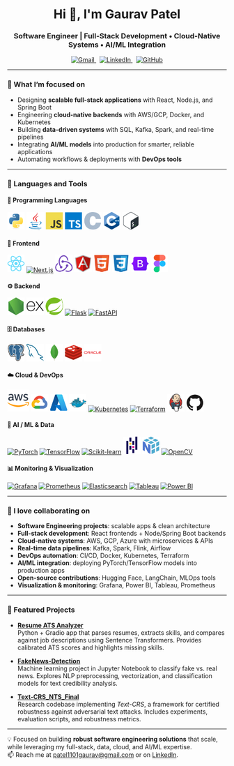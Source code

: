 <!-- Profile Landing Page for Gaurav Patel -->

<h1 align="center">Hi 👋, I'm Gaurav Patel</h1>
<h3 align="center">Software Engineer | Full-Stack Development • Cloud-Native Systems • AI/ML Integration</h3>

<p align="center">
  <a href="mailto:patel1101gaurav@gmail.com" target="_blank">
    <img src="https://cdn.jsdelivr.net/gh/simple-icons/simple-icons/icons/gmail.svg" alt="Gmail" height="30" width="30" />
  </a> &nbsp;
  <a href="https://www.linkedin.com/in/ggp11/" target="_blank">
    <img src="https://cdn.jsdelivr.net/gh/simple-icons/simple-icons/icons/linkedin.svg" alt="LinkedIn" height="30" width="30" />
  </a> &nbsp;
  <a href="https://github.com/GauravP1101?tab=repositories" target="_blank">
    <img src="https://cdn.jsdelivr.net/gh/simple-icons/simple-icons/icons/github.svg" alt="GitHub" height="30" width="30" />
  </a>
</p>





---

### 🔭 What I’m focused on
- Designing **scalable full-stack applications** with React, Node.js, and Spring Boot  
- Engineering **cloud-native backends** with AWS/GCP, Docker, and Kubernetes  
- Building **data-driven systems** with SQL, Kafka, Spark, and real-time pipelines  
- Integrating **AI/ML models** into production for smarter, reliable applications  
- Automating workflows & deployments with **DevOps tools**  

---

### 🧰 Languages and Tools  

#### 📝 Programming Languages  
<p>
  <a href="https://www.python.org/" target="_blank" title="Python"><img src="https://raw.githubusercontent.com/devicons/devicon/master/icons/python/python-original.svg" alt="Python" width="40"/></a>
  <a href="https://www.java.com/" target="_blank" title="Java"><img src="https://raw.githubusercontent.com/devicons/devicon/master/icons/java/java-original.svg" alt="Java" width="40"/></a>
  <a href="https://developer.mozilla.org/en-US/docs/Web/JavaScript" target="_blank" title="JavaScript"><img src="https://raw.githubusercontent.com/devicons/devicon/master/icons/javascript/javascript-original.svg" alt="JavaScript" width="40"/></a>
  <a href="https://www.typescriptlang.org/" target="_blank" title="TypeScript"><img src="https://raw.githubusercontent.com/devicons/devicon/master/icons/typescript/typescript-original.svg" alt="TypeScript" width="40"/></a>
  <a href="https://www.cprogramming.com/" target="_blank" title="C"><img src="https://raw.githubusercontent.com/devicons/devicon/master/icons/c/c-original.svg" alt="C" width="40"/></a>
  <a href="https://www.w3schools.com/cpp/" target="_blank" title="C++"><img src="https://raw.githubusercontent.com/devicons/devicon/master/icons/cplusplus/cplusplus-original.svg" alt="C++" width="40"/></a>
  <a href="https://www.gnu.org/software/bash/" target="_blank" title="Bash"><img src="https://raw.githubusercontent.com/devicons/devicon/master/icons/bash/bash-original.svg" alt="Bash" width="40"/></a>
</p>  

#### 🎨 Frontend  
<p>
  <a href="https://reactjs.org/" target="_blank" title="React"><img src="https://raw.githubusercontent.com/devicons/devicon/master/icons/react/react-original.svg" alt="React" width="40"/></a>
  <a href="https://nextjs.org/" target="_blank" title="Next.js"><img src="https://cdn.jsdelivr.net/gh/devicons/devicon/icons/nextjs/nextjs-original.svg" alt="Next.js" width="40"/></a>
  <a href="https://redux.js.org/" target="_blank" title="Redux"><img src="https://raw.githubusercontent.com/devicons/devicon/master/icons/redux/redux-original.svg" alt="Redux" width="40"/></a>
  <a href="https://angular.io/" target="_blank" title="Angular"><img src="https://raw.githubusercontent.com/devicons/devicon/master/icons/angularjs/angularjs-original.svg" alt="Angular" width="40"/></a>
  <a href="https://www.w3.org/html/" target="_blank" title="HTML5"><img src="https://raw.githubusercontent.com/devicons/devicon/master/icons/html5/html5-original.svg" alt="HTML5" width="40"/></a>
  <a href="https://www.w3schools.com/css/" target="_blank" title="CSS3"><img src="https://raw.githubusercontent.com/devicons/devicon/master/icons/css3/css3-original.svg" alt="CSS3" width="40"/></a>
  <a href="https://getbootstrap.com/" target="_blank" title="Bootstrap"><img src="https://raw.githubusercontent.com/devicons/devicon/master/icons/bootstrap/bootstrap-original.svg" alt="Bootstrap" width="40"/></a>
  <a href="https://www.figma.com/" target="_blank" title="Figma"><img src="https://raw.githubusercontent.com/devicons/devicon/master/icons/figma/figma-original.svg" alt="Figma" width="40"/></a>
</p>  

#### ⚙️ Backend  
<p>
  <a href="https://nodejs.org" target="_blank" title="Node.js"><img src="https://raw.githubusercontent.com/devicons/devicon/master/icons/nodejs/nodejs-original.svg" alt="Node.js" width="40"/></a>
  <a href="https://expressjs.com/" target="_blank" title="Express"><img src="https://raw.githubusercontent.com/devicons/devicon/master/icons/express/express-original.svg" alt="Express" width="40"/></a>
  <a href="https://spring.io/projects/spring-boot" target="_blank" title="Spring Boot"><img src="https://raw.githubusercontent.com/devicons/devicon/master/icons/spring/spring-original.svg" alt="Spring Boot" width="40"/></a>
  <a href="https://flask.palletsprojects.com/" target="_blank" title="Flask"><img src="https://upload.wikimedia.org/wikipedia/commons/3/3c/Flask_logo.svg" alt="Flask" width="40"/></a>
  <a href="https://fastapi.tiangolo.com/" target="_blank" title="FastAPI"><img src="https://cdn.jsdelivr.net/gh/devicons/devicon/icons/fastapi/fastapi-original.svg" alt="FastAPI" width="40"/></a>
</p>  

#### 🗄️ Databases  
<p>
  <a href="https://www.postgresql.org/" target="_blank" title="PostgreSQL"><img src="https://raw.githubusercontent.com/devicons/devicon/master/icons/postgresql/postgresql-original.svg" alt="PostgreSQL" width="40"/></a>
  <a href="https://www.mysql.com/" target="_blank" title="MySQL"><img src="https://raw.githubusercontent.com/devicons/devicon/master/icons/mysql/mysql-original.svg" alt="MySQL" width="40"/></a>
  <a href="https://www.mongodb.com/" target="_blank" title="MongoDB"><img src="https://raw.githubusercontent.com/devicons/devicon/master/icons/mongodb/mongodb-original.svg" alt="MongoDB" width="40"/></a>
  <a href="https://redis.io/" target="_blank" title="Redis"><img src="https://raw.githubusercontent.com/devicons/devicon/master/icons/redis/redis-original.svg" alt="Redis" width="40"/></a>
  <a href="https://www.oracle.com/database/" target="_blank" title="Oracle"><img src="https://raw.githubusercontent.com/devicons/devicon/master/icons/oracle/oracle-original.svg" alt="Oracle" width="40"/></a>
</p>  

#### ☁️ Cloud & DevOps  
<p>
  <a href="https://aws.amazon.com/" target="_blank" title="AWS"><img src="https://raw.githubusercontent.com/devicons/devicon/master/icons/amazonwebservices/amazonwebservices-original-wordmark.svg" alt="AWS" width="50"/></a>
  <a href="https://cloud.google.com/" target="_blank" title="Google Cloud (GCP)"><img src="https://raw.githubusercontent.com/devicons/devicon/master/icons/googlecloud/googlecloud-original.svg" alt="GCP" width="40"/></a>
  <a href="https://azure.microsoft.com/" target="_blank" title="Microsoft Azure"><img src="https://raw.githubusercontent.com/devicons/devicon/master/icons/azure/azure-original.svg" alt="Azure" width="40"/></a>
  <a href="https://www.docker.com/" target="_blank" title="Docker"><img src="https://raw.githubusercontent.com/devicons/devicon/master/icons/docker/docker-original.svg" alt="Docker" width="40"/></a>
  <a href="https://kubernetes.io/" target="_blank" title="Kubernetes"><img src="https://www.vectorlogo.zone/logos/kubernetes/kubernetes-icon.svg" alt="Kubernetes" width="40"/></a>
  <a href="https://www.terraform.io/" target="_blank" title="Terraform"><img src="https://cdn.jsdelivr.net/gh/devicons/devicon/icons/terraform/terraform-original.svg" alt="Terraform" width="40"/></a>
  <a href="https://www.jenkins.io/" target="_blank" title="Jenkins"><img src="https://raw.githubusercontent.com/devicons/devicon/master/icons/jenkins/jenkins-original.svg" alt="Jenkins" width="40"/></a>
  <a href="https://github.com/" target="_blank" title="GitHub"><img src="https://raw.githubusercontent.com/devicons/devicon/master/icons/github/github-original.svg" alt="GitHub" width="40"/></a>
</p>  

#### 🤖 AI / ML & Data  
<p>
  <a href="https://pytorch.org/" target="_blank" title="PyTorch"><img src="https://www.vectorlogo.zone/logos/pytorch/pytorch-icon.svg" alt="PyTorch" width="40"/></a>
  <a href="https://www.tensorflow.org/" target="_blank" title="TensorFlow"><img src="https://www.vectorlogo.zone/logos/tensorflow/tensorflow-icon.svg" alt="TensorFlow" width="40"/></a>
  <a href="https://scikit-learn.org/" target="_blank" title="Scikit-learn"><img src="https://upload.wikimedia.org/wikipedia/commons/0/05/Scikit_learn_logo_small.svg" alt="Scikit-learn" width="40"/></a>
  <a href="https://pandas.pydata.org/" target="_blank" title="Pandas"><img src="https://raw.githubusercontent.com/devicons/devicon/master/icons/pandas/pandas-original.svg" alt="Pandas" width="40"/></a>
  <a href="https://numpy.org/" target="_blank" title="NumPy"><img src="https://raw.githubusercontent.com/devicons/devicon/master/icons/numpy/numpy-original.svg" alt="NumPy" width="40"/></a>
  <a href="https://opencv.org/" target="_blank" title="OpenCV"><img src="https://www.vectorlogo.zone/logos/opencv/opencv-icon.svg" alt="OpenCV" width="40"/></a>
</p>  

#### 📊 Monitoring & Visualization  
<p>
  <a href="https://grafana.com/" target="_blank" title="Grafana"><img src="https://cdn.jsdelivr.net/gh/devicons/devicon/icons/grafana/grafana-original.svg" alt="Grafana" width="40"/></a>
  <a href="https://prometheus.io/" target="_blank" title="Prometheus"><img src="https://cdn.jsdelivr.net/gh/devicons/devicon/icons/prometheus/prometheus-original.svg" alt="Prometheus" width="40"/></a>
  <a href="https://www.elastic.co/" target="_blank" title="Elasticsearch"><img src="https://cdn.jsdelivr.net/gh/devicons/devicon/icons/elasticsearch/elasticsearch-original.svg" alt="Elasticsearch" width="40"/></a>
  <a href="https://www.tableau.com/" target="_blank" title="Tableau"><img src="https://cdn.worldvectorlogo.com/logos/tableau-software.svg" alt="Tableau" width="40"/></a>
  <a href="https://powerbi.microsoft.com/" target="_blank" title="Power BI"><img src="https://upload.wikimedia.org/wikipedia/commons/c/cf/New_Power_BI_Logo.svg" alt="Power BI" width="40"/></a>
</p>  

---

### 🤝 I love collaborating on
- **Software Engineering projects**: scalable apps & clean architecture  
- **Full-stack development**: React frontends + Node/Spring Boot backends  
- **Cloud-native systems**: AWS, GCP, Azure with microservices & APIs  
- **Real-time data pipelines**: Kafka, Spark, Flink, Airflow  
- **DevOps automation**: CI/CD, Docker, Kubernetes, Terraform  
- **AI/ML integration**: deploying PyTorch/TensorFlow models into production apps  
- **Open-source contributions**: Hugging Face, LangChain, MLOps tools  
- **Visualization & monitoring**: Grafana, Power BI, Tableau, Prometheus  

---
### 🔧 Featured Projects

- **[Resume ATS Analyzer](https://github.com/GauravP1101/resume-ats-analyzer)**  
  Python + Gradio app that parses resumes, extracts skills, and compares against job descriptions using Sentence Transformers. Provides calibrated ATS scores and highlights missing skills.

- **[FakeNews-Detection](https://github.com/GauravP1101/FakeNews-Detection)**  
  Machine learning project in Jupyter Notebook to classify fake vs. real news. Explores NLP preprocessing, vectorization, and classification models for text credibility analysis.

- **[Text-CRS_NTS_Final](https://github.com/GauravP1101/Text-CRS_NTS_Final)**  
  Research codebase implementing *Text-CRS*, a framework for certified robustness against adversarial text attacks. Includes experiments, evaluation scripts, and robustness metrics.

---

💡 Focused on building **robust software engineering solutions** that scale, while leveraging my full-stack, data, cloud, and AI/ML expertise.  
📫 Reach me at <a href="mailto:patel1101gaurav@gmail.com">patel1101gaurav@gmail.com</a> or on <a href="https://www.linkedin.com/in/ggp11/">LinkedIn</a>.
